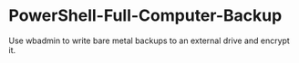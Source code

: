 # PowerShell-Full-Computer-Backup
Use wbadmin to write bare metal backups to an external drive and encrypt it.
